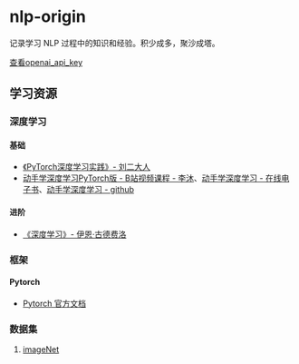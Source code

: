 # nlp-origin

记录学习 NLP 过程中的知识和经验。积少成多，聚沙成塔。

[查看openai_api_key]()

## 学习资源

### 深度学习

#### 基础
* [《PyTorch深度学习实践》- 刘二大人](https://www.bilibili.com/video/BV1Y7411d7Ys/)
* [动手学深度学习PyTorch版 - B站视频课程 - 李沐](https://space.bilibili.com/1567748478/channel/seriesdetail?sid=358497)、[动手学深度学习 - 在线电子书](http://zh.d2l.ai/)、[动手学深度学习 - github](https://github.com/d2l-ai/d2l-zh)

#### 进阶
* [《深度学习》- 伊恩·古德费洛](https://book.douban.com/subject/27087503/)

### 框架

#### Pytorch
* [Pytorch 官方文档](https://pytorch.org/docs/stable/index.html)

### 数据集
1. [imageNet](https://www.image-net.org/index.php)
